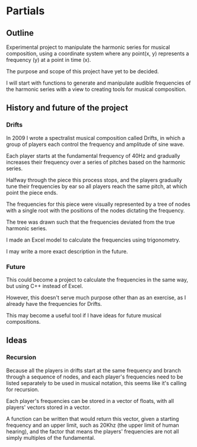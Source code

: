 # Partials
## Outline
Experimental project to manipulate the harmonic series for musical composition,
using a coordinate system where any point(x, y) represents a frequency (y) at a point in time (x). 

The purpose and scope of this project have yet to be decided.

I will start with functions to generate and manipulate
audible frequencies of the harmonic series
with a view to creating tools for musical composition.

## History and future of the project
### Drifts
In 2009 I wrote a spectralist musical composition called Drifts,
in which a group of players each control the frequency and amplitude of sine wave.

Each player starts at the fundamental frequency of 40Hz
and gradually increases their frequency over a series of pitches
based on the harmonic series.

Halfway through the piece this process stops,
and the players gradually tune their frequencies by ear
so all players reach the same pitch, at which point the piece ends.

The frequencies for this piece were visually represented by a tree
of nodes with a single root with the positions of the nodes dictating the frequency.

The tree was drawn such that the frequencies deviated from the true harmonic series.

I made an Excel model to calculate the frequencies using trigonometry.

I may write a more exact description in the future.

### Future
This could become a project to calculate the frequencies in the same way,
but using C++ instead of Excel.

However, this doesn't serve much purpose other than as an exercise,
as I already have the frequencies for Drifts.

This may become a useful tool if I have ideas for future musical compositions.

## Ideas

### Recursion
Because all the players in drifts start at the same frequency
and branch through a sequence of nodes,
and each player's frequencies need to be listed separately
to be used in musical notation,
this seems like it's calling for recursion.

Each player's frequencies can be stored in a vector of floats,
with all players' vectors stored in a vector.

A function can be written that would return this vector,
given a starting frequency and an upper limit,
such as 20Khz (the upper limit of human hearing),
and the factor that means the players' frequencies
are not all simply multiples of the fundamental.